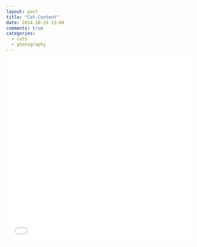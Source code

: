 ```yaml
---
layout: post
title: "Cat-Content"
date: 2014-10-29 13:04
comments: true
categories:
  - cats
  - photography
---
```

<iframe
  style='width:100%;height:500px;'
  src='/data/parallax/index.html'
  frameborder='0'>
</iframe>
